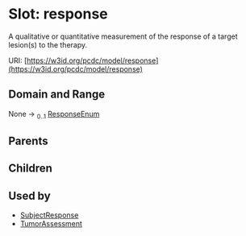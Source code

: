 
# Slot: response


A qualitative or quantitative measurement of the response of a target lesion(s) to the therapy.

URI: [https://w3id.org/pcdc/model/response](https://w3id.org/pcdc/model/response)


## Domain and Range

None &#8594;  <sub>0..1</sub> [ResponseEnum](ResponseEnum.md)

## Parents


## Children


## Used by

 * [SubjectResponse](SubjectResponse.md)
 * [TumorAssessment](TumorAssessment.md)
